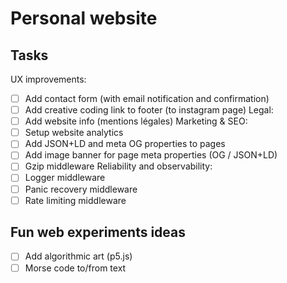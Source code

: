 # Personal website

## Tasks

UX improvements:
- [ ] Add contact form (with email notification and confirmation)
- [ ] Add creative coding link to footer (to instagram page)
Legal:
- [ ] Add website info (mentions légales)
Marketing & SEO:
- [ ] Setup website analytics
- [ ] Add JSON+LD and meta OG properties to pages
- [ ] Add image banner for page meta properties (OG / JSON+LD)
- [ ] Gzip middleware
Reliability and observability:
- [ ] Logger middleware
- [ ] Panic recovery middleware
- [ ] Rate limiting middleware

## Fun web experiments ideas

- [ ] Add algorithmic art (p5.js)
- [ ] Morse code to/from text
